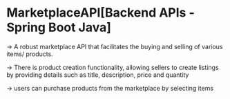 # MarketplaceAPI[Backend APIs - Spring Boot Java]
-> A robust marketplace API that facilitates the buying
and selling of various items/ products.

-> There is product creation functionality, allowing sellers to create
listings by providing details such as title, description, price and quantity

-> users can purchase products from the marketplace by selecting
items
